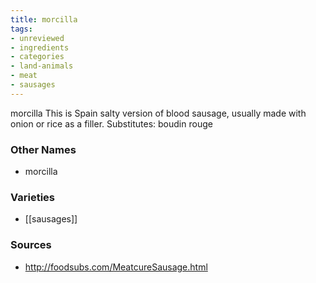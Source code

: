 ```yaml
---
title: morcilla
tags:
- unreviewed
- ingredients
- categories
- land-animals
- meat
- sausages
---
```

morcilla This is Spain salty version of blood sausage, usually made with onion or rice as a filler. Substitutes: boudin rouge

### Other Names

* morcilla

### Varieties

* [[sausages]]

### Sources
* http://foodsubs.com/MeatcureSausage.html
